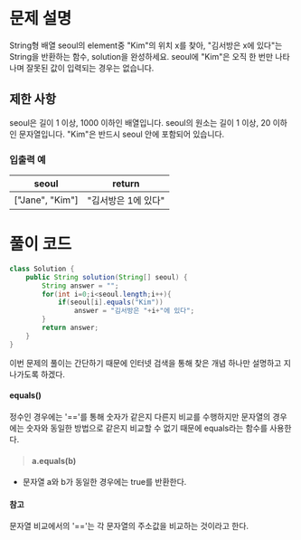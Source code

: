 # 문제 설명
String형 배열 seoul의 element중 "Kim"의 위치 x를 찾아, "김서방은 x에 있다"는 String을 반환하는 함수, solution을 완성하세요. seoul에 "Kim"은 오직 한 번만 나타나며 잘못된 값이 입력되는 경우는 없습니다.

## 제한 사항
seoul은 길이 1 이상, 1000 이하인 배열입니다.
seoul의 원소는 길이 1 이상, 20 이하인 문자열입니다.
"Kim"은 반드시 seoul 안에 포함되어 있습니다.
### 입출력 예
|seoul|	return|
|:---:|:---:|
|["Jane", "Kim"]|	"김서방은 1에 있다"|
# 풀이 코드
```java
class Solution {
    public String solution(String[] seoul) {
        String answer = "";
        for(int i=0;i<seoul.length;i++){
            if(seoul[i].equals("Kim"))
                answer = "김서방은 "+i+"에 있다";
        }
        return answer;
    }
}

```
이번 문제의 풀이는 간단하기 때문에 인터넷 검색을 통해 찾은 개념 하나만 설명하고 지나가도록 하겠다.
#### equals()
정수인 경우에는 '=='를 통해 숫자가 같은지 다른지 비교를 수행하지만 문자열의 경우에는 숫자와 동일한 방법으로 같은지 비교할 수 없기 때문에 equals라는 함수를 사용한다.
> #### a.equals(b)
- 문자열 a와 b가 동일한 경우에는 true를 반환한다.

#### 참고
문자열 비교에서의 '=='는 각 문자열의 주소값을 비교하는 것이라고 한다.